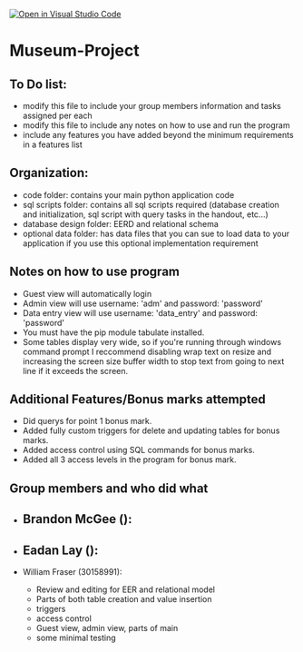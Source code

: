 [![Open in Visual Studio Code](https://classroom.github.com/assets/open-in-vscode-c66648af7eb3fe8bc4f294546bfd86ef473780cde1dea487d3c4ff354943c9ae.svg)](https://classroom.github.com/online_ide?assignment_repo_id=9470033&assignment_repo_type=AssignmentRepo)
# Museum-Project
## To Do list:
- modify this file to include your group members information and tasks assigned per each
- modify this file to include any notes on how to use and run the program
- include any features you have added beyond the minimum requirements in a features list

## Organization:
- code folder: contains your main python application code
- sql scripts folder: contains all sql scripts required (database creation and initialization, sql script with query tasks in the handout, etc...)
- database design folder: EERD and relational schema
- optional data folder: has data files that you can sue to load data to your application if you use this optional implementation requirement

## Notes on how to use program
- Guest view will automatically login
- Admin view will use username: 'adm' and password: 'password'
- Data entry view will use username: 'data_entry' and password: 'password'
- You must have the pip module tabulate installed.
- Some tables display very wide, so if you're running through windows command prompt I reccommend disabling wrap text on resize and increasing the screen size buffer width to stop text from going to next line if it exceeds the screen.

## Additional Features/Bonus marks attempted
- Did querys for point 1 bonus mark.
- Added fully custom triggers for delete and updating tables for bonus marks.
- Added access control using SQL commands for bonus marks.
- Added all 3 access levels in the program for bonus mark.

## Group members and who did what

- Brandon McGee ():
    - 

- Eadan Lay ():
    - 

- William Fraser (30158991):
    - Review and editing for EER and relational model
    - Parts of both table creation and value insertion
    - triggers
    - access control
    - Guest view, admin view, parts of main
    - some minimal testing



